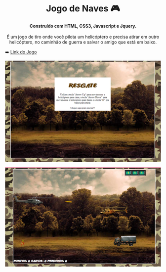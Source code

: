 

<h1 style="text-align: center;"> Jogo de Naves 🎮 </h1> 

<h4 style="text-align: center;">Construído com HTML, CSS3, Javascript e Jquery.</h4>

<p style="text-align: center">É um jogo de tiro onde você pilota um helicóptero e precisa atirar em outro helicóptero, no caminhão de guerra e salvar o amigo que está em baixo.</p>

➡️ [Link do Jogo](https://alesandraisla.github.io/jogodetiro/)

![Tela Principal do Jogo](imgs/img1.PNG)

![Tela do Jogo](imgs/img2.PNG)
